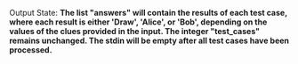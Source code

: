 Output State: **The list "answers" will contain the results of each test case, where each result is either 'Draw', 'Alice', or 'Bob', depending on the values of the clues provided in the input. The integer "test_cases" remains unchanged. The stdin will be empty after all test cases have been processed.**